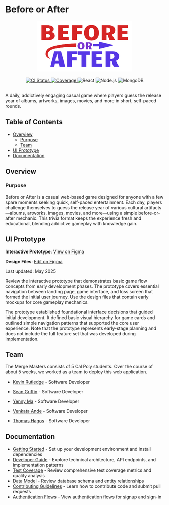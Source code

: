 # Before or After

<div align="center">
  <img src="packages/react-frontend/public/assets/logo.svg" alt="Before or After Logo" width="300"/>
  <br/><br/>
  <a href="https://github.com/kevinrutledge/before-or-after/actions/workflows/ci.yml">
    <img src="https://github.com/kevinrutledge/before-or-after/actions/workflows/ci.yml/badge.svg" alt="CI Status">
  </a>
  <a href="https://codecov.io/gh/kevinrutledge/before-or-after">
    <img src="https://codecov.io/gh/kevinrutledge/before-or-after/branch/main/graph/badge.svg" alt="Coverage">
  </a>
  <img src="https://img.shields.io/badge/React-19-61DAFB?style=flat&logo=react&logoColor=black" alt="React">
  <img src="https://img.shields.io/badge/Node.js-18+-339933?style=flat&logo=nodedotjs&logoColor=white" alt="Node.js">
  <img src="https://img.shields.io/badge/MongoDB-Atlas-47A248?style=flat&logo=mongodb&logoColor=white" alt="MongoDB">
  <br/><br/>
</div>

A daily, addictively engaging casual game where players guess the release year
of albums, artworks, images, movies, and more in short, self-paced rounds.

## Table of Contents

- [Overview](#overview)
  - [Purpose](#purpose)
  - [Team](#team)
- [UI Prototype](#ui-prototype)
- [Documentation](#documentation)

## Overview

### Purpose

Before or After is a casual web-based game designed for anyone with a few spare
moments seeking quick, self-paced entertainment. Each day, players challenge
themselves to guess the release year of various cultural artifacts—albums,
artworks, images, movies, and more—using a simple before-or-after mechanic. This
trivia format keeps the experience fresh and educational, blending addictive
gameplay with knowledge gain.

## UI Prototype

**Interactive Prototype**:
[View on Figma](https://www.figma.com/proto/v4K4uROCk5V6D3lIy1unw6/Before-or-After?node-id=3-2&starting-point-node-id=3%3A2)

**Design Files**:
[Edit on Figma](https://www.figma.com/design/v4K4uROCk5V6D3lIy1unw6/Before-or-After?node-id=0-1&p=f&t=VboCxAU2Dn4LSKNw-0)

Last updated: May 2025

Review the interactive prototype that demonstrates basic game flow concepts from
early development phases. The prototype covers essential navigation between
landing page, game interface, and loss screen that formed the initial user
journey. Use the design files that contain early mockups for core gameplay
mechanics.

The prototype established foundational interface decisions that guided initial
development. It defined basic visual hierarchy for game cards and outlined
simple navigation patterns that supported the core user experience. Note that
the prototype represents early-stage planning and does not include the full
feature set that was developed during implementation.

## Team

The Merge Masters consists of 5 Cal Poly students. Over the course of about 5
weeks, we worked as a team to deploy this web application.

- [Kevin Rutledge](https://www.linkedin.com/in/rutledge-kevin/) - Software
  Developer

- [Sean Griffin](https://www.linkedin.com/in/sean-griffin-9855b126b/) - Software
  Developer

- [Yenny Ma](https://www.linkedin.com/in/yenny-ma/) - Software Developer

- [Venkata Ande](https://www.linkedin.com/in/venkata-g-ande-1b2057334/) -
  Software Developer

- [Thomas Hagos](https://www.linkedin.com/in/thomashagos/) - Software Developer

## Documentation

- [Getting Started](docs/getting-started.md) - Set up your development
  environment and install dependencies
- [Developer Guide](docs/developer-guide.md) - Explore technical architecture,
  API endpoints, and implementation patterns
- [Test Coverage](docs/test-coverage.md) - Review comprehensive test coverage
  metrics and quality analysis
- [Data Model](docs/data-model.puml) - Review database schema and entity
  relationships
- [Contributing Guidelines](docs/CONTRIBUTING.md) - Learn how to contribute code
  and submit pull requests
- [Authentication Flows](docs/README.md) - View authentication flows for signup
  and sign-in
